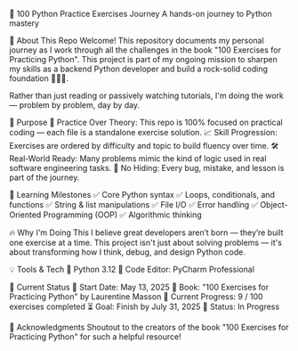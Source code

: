 🧠 100 Python Practice Exercises Journey
A hands-on journey to Python mastery

🚀 About This Repo
Welcome! This repository documents my personal journey as I work through all the challenges in the book "100 Exercises for Practicing Python". This project is part of my ongoing mission to sharpen my skills as a backend Python developer and build a rock-solid coding foundation 💪🏾🐍.

Rather than just reading or passively watching tutorials, I'm doing the work — problem by problem, day by day.

🎯 Purpose
    🧩 Practice Over Theory: This repo is 100% focused on practical coding — each file is a standalone exercise solution.
    📈 Skill Progression: Exercises are ordered by difficulty and topic to build fluency over time.
    🛠️ Real-World Ready: Many problems mimic the kind of logic used in real software engineering tasks.
    🧪 No Hiding: Every bug, mistake, and lesson is part of the journey.

🧭 Learning Milestones
    ✅ Core Python syntax
    ✅ Loops, conditionals, and functions
    ✅ String & list manipulations
    ✅ File I/O
    ✅ Error handling
    ✅ Object-Oriented Programming (OOP)
    ✅ Algorithmic thinking

🔥 Why I'm Doing This
I believe great developers aren’t born — they’re built one exercise at a time.
This project isn't just about solving problems — it's about transforming how I think, debug, and design Python code.

💡 Tools & Tech
    🐍 Python 3.12
    📝 Code Editor: PyCharm Professional

📍 Current Status
    📆 Start Date: May 13, 2025
    📘 Book: "100 Exercises for Practicing Python" by Laurentine Masson
    🔢 Current Progress: 9 / 100 exercises completed
    ⏳ Goal: Finish by July 31, 2025
    🏁 Status: In Progress

🙌 Acknowledgments
Shoutout to the creators of the book "100 Exercises for Practicing Python" for such a helpful resource!

